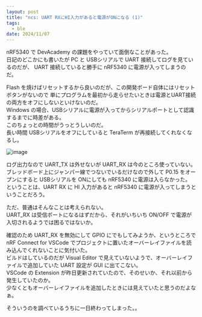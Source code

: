 ```yaml
---
layout: post
title: "ncs: UART RXにHI入力があると電源がONになる (1)"
tags:
  - ble
date: 2024/11/07
---
```


nRF5340 で DevAcademy の課題をやっていて面倒なことがあった。  
日記のどこかにも書いたが PC と USBシリアルで UART 接続してログを見ているのだが、
UART 接続していると勝手に nRF5340 に電源が入ってしまうのだ。

Flash を焼けばリセットするから良いのだが、この開発ボード自体にはリセットボタンがないので
単にプログラムを最初から走らせたいときは電源とUART接続の両方をオフにしないといけないのだ。  
Windows の場合、USBシリアルに電源が入ってからシリアルポートとして認識するまでに時差がある。  
このちょっとの時間がうっとうしいのだ。  
長い時間 USBシリアルをオフにしていると TeraTerm が再接続してくれなくなるし。

![image](20241107a-1.png)

ログ出力なので UART_TX は外せないが UART_RX は今のところ使っていない。  
ブレッドボード上にジャンパー線でつないでいるだけなので外して P0.15 をオープンにすると USBシリアルを ONにしても nRF5340 に電源は入らなかった。  
ということは、UART RX に HI 入力があると nRF5340 に電源が入ってしまうということだろう。

ただ、普通はそんなことは考えられない。  
UART_RX は受信ポートになるはずだから、それがいちいち ON/OFF で電源が入切されるようでは困るではないか。  

確認のため UART_RX を無効にして GPIO にでもしてみようか、というところで nRF Connect for VSCode でプロジェクトに置いたオーバーレイファイルを読み込んでくれないことに気付いた。  
ビルドはしているのだが Visual Editor で見えていないようで、オーバーレイファイルで追加していた UART 設定が GUI に出てこない。  
VSCode の Extension が昨日更新されていたので、そのせいか、それ以前から発生していたのか。  
少なくともオーバーレイファイルを追加したときには見えていたと思うのだよなぁ。

そういうのを調べているうちに一日終わってしまった。。
